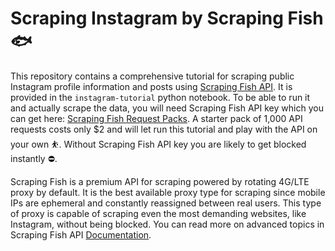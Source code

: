 # Scraping Instagram by Scraping Fish 🐟

This repository contains a comprehensive tutorial for scraping public Instagram profile information and posts using [Scraping Fish API](https://scrapingfish.com).
It is provided in the `instagram-tutorial` python notebook.
To be able to run it and actually scrape the data, you will need Scraping Fish API key which you can get here: [Scraping Fish Request Packs](https://scrapingfish.com/buy).
A starter pack of 1,000 API requests costs only $2 and will let run this tutorial and play with the API on your own ⛹️.
Without Scraping Fish API key you are likely to get blocked instantly ⛔️.

Scraping Fish is a premium API for scraping powered by rotating 4G/LTE proxy by default.
It is the best available proxy type for scraping since mobile IPs are ephemeral and constantly reassigned between real users.
This type of proxy is capable of scraping even the most demanding websites, like Instagram, without being blocked.
You can read more on advanced topics in Scraping Fish API [Documentation](https://scrapingfish.com/docs/intro).

